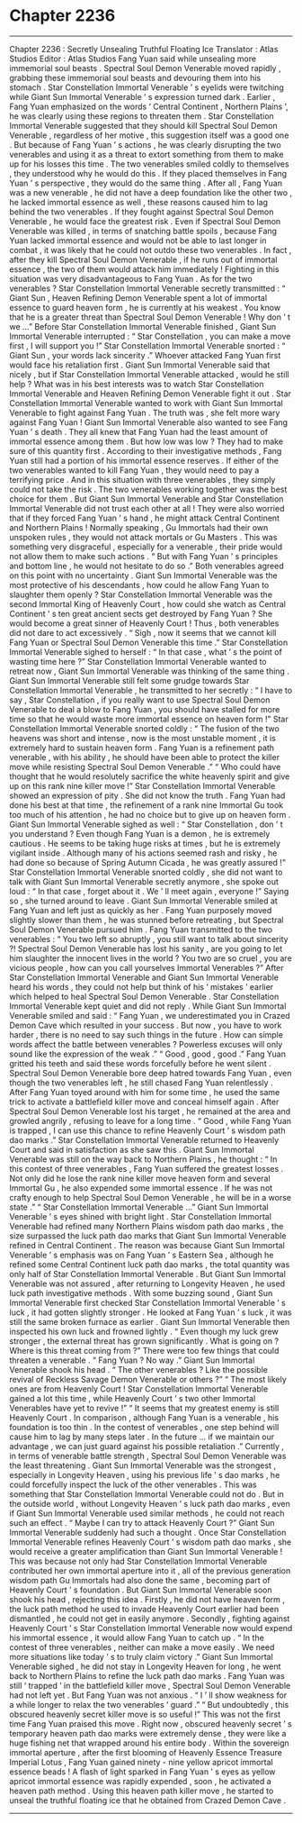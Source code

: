 
# Chapter 2236


---

Chapter 2236 : Secretly Unsealing Truthful Floating Ice
Translator : Atlas Studios Editor : Atlas Studios
Fang Yuan said while unsealing more immemorial soul beasts .
Spectral Soul Demon Venerable moved rapidly , grabbing these immemorial soul beasts and devouring them into his stomach .
Star Constellation Immortal Venerable ’ s eyelids were twitching while Giant Sun Immortal Venerable ’ s expression turned dark .
Earlier , Fang Yuan emphasized on the words ‘ Central Continent , Northern Plains ’, he was clearly using these regions to threaten them .
Star Constellation Immortal Venerable suggested that they should kill Spectral Soul Demon Venerable , regardless of her motive , this suggestion itself was a good one .
But because of Fang Yuan ’ s actions , he was clearly disrupting the two venerables and using it as a threat to extort something from them to make up for his losses this time .
The two venerables smiled coldly to themselves , they understood why he would do this .
If they placed themselves in Fang Yuan ’ s perspective , they would do the same thing .
After all , Fang Yuan was a new venerable , he did not have a deep foundation like the other two , he lacked immortal essence as well , these reasons caused him to lag behind the two venerables . If they fought against Spectral Soul Demon Venerable , he would face the greatest risk .
Even if Spectral Soul Demon Venerable was killed , in terms of snatching battle spoils , because Fang Yuan lacked immortal essence and would not be able to last longer in combat , it was likely that he could not outdo these two venerables . In fact , after they kill Spectral Soul Demon Venerable , if he runs out of immortal essence , the two of them would attack him immediately !
Fighting in this situation was very disadvantageous to Fang Yuan .
As for the two venerables ?
Star Constellation Immortal Venerable secretly transmitted : “ Giant Sun , Heaven Refining Demon Venerable spent a lot of immortal essence to guard heaven form , he is currently at his weakest . You know that he is a greater threat than Spectral Soul Demon Venerable ! Why don ’ t we …”
Before Star Constellation Immortal Venerable finished , Giant Sun Immortal Venerable interrupted : “ Star Constellation , you can make a move first , I will support you !”
Star Constellation Immortal Venerable snorted : “ Giant Sun , your words lack sincerity .”
Whoever attacked Fang Yuan first would face his retaliation first .
Giant Sun Immortal Venerable said that nicely , but if Star Constellation Immortal Venerable attacked , would he still help ? What was in his best interests was to watch Star Constellation Immortal Venerable and Heaven Refining Demon Venerable fight it out .
Star Constellation Immortal Venerable wanted to work with Giant Sun Immortal Venerable to fight against Fang Yuan . The truth was , she felt more wary against Fang Yuan !
Giant Sun Immortal Venerable also wanted to see Fang Yuan ’ s death .
They all knew that Fang Yuan had the least amount of immortal essence among them .
But how low was low ?
They had to make sure of this quantity first .
According to their investigative methods , Fang Yuan still had a portion of his immortal essence reserves .
If either of the two venerables wanted to kill Fang Yuan , they would need to pay a terrifying price . And in this situation with three venerables , they simply could not take the risk .
The two venerables working together was the best choice for them .
But Giant Sun Immortal Venerable and Star Constellation Immortal Venerable did not trust each other at all !
They were also worried that if they forced Fang Yuan ’ s hand , he might attack Central Continent and Northern Plains !
Normally speaking , Gu Immortals had their own unspoken rules , they would not attack mortals or Gu Masters . This was something very disgraceful , especially for a venerable , their pride would not allow them to make such actions .
“ But with Fang Yuan ’ s principles and bottom line , he would not hesitate to do so .” Both venerables agreed on this point with no uncertainty .
Giant Sun Immortal Venerable was the most protective of his descendants , how could he allow Fang Yuan to slaughter them openly ?
Star Constellation Immortal Venerable was the second Immortal King of Heavenly Court , how could she watch as Central Continent ’ s ten great ancient sects get destroyed by Fang Yuan ? She would become a great sinner of Heavenly Court !
Thus , both venerables did not dare to act excessively .
“ Sigh , now it seems that we cannot kill Fang Yuan or Spectral Soul Demon Venerable this time .” Star Constellation Immortal Venerable sighed to herself : “ In that case , what ’ s the point of wasting time here ?”
Star Constellation Immortal Venerable wanted to retreat now , Giant Sun Immortal Venerable was thinking of the same thing .
Giant Sun Immortal Venerable still felt some grudge towards Star Constellation Immortal Venerable , he transmitted to her secretly : “ I have to say , Star Constellation , if you really want to use Spectral Soul Demon Venerable to deal a blow to Fang Yuan , you should have stalled for more time so that he would waste more immortal essence on heaven form !”
Star Constellation Immortal Venerable snorted coldly : “ The fusion of the two heavens was short and intense , now is the most unstable moment , it is extremely hard to sustain heaven form . Fang Yuan is a refinement path venerable , with his ability , he should have been able to protect the killer move while resisting Spectral Soul Demon Venerable .”
“ Who could have thought that he would resolutely sacrifice the white heavenly spirit and give up on this rank nine killer move !” Star Constellation Immortal Venerable showed an expression of pity .
She did not know the truth .
Fang Yuan had done his best at that time , the refinement of a rank nine Immortal Gu took too much of his attention , he had no choice but to give up on heaven form .
Giant Sun Immortal Venerable sighed as well : “ Star Constellation , don ’ t you understand ? Even though Fang Yuan is a demon , he is extremely cautious . He seems to be taking huge risks at times , but he is extremely vigilant inside . Although many of his actions seemed rash and risky , he had done so because of Spring Autumn Cicada , he was greatly assured !”
Star Constellation Immortal Venerable snorted coldly , she did not want to talk with Giant Sun Immortal Venerable secretly anymore , she spoke out loud : “ In that case , forget about it . We ’ ll meet again , everyone !”
Saying so , she turned around to leave .
Giant Sun Immortal Venerable smiled at Fang Yuan and left just as quickly as her .
Fang Yuan purposely moved slightly slower than them , he was stunned before retreating , but Spectral Soul Demon Venerable pursued him .
Fang Yuan transmitted to the two venerables : “ You two left so abruptly , you still want to talk about sincerity ?! Spectral Soul Demon Venerable has lost his sanity , are you going to let him slaughter the innocent lives in the world ? You two are so cruel , you are vicious people , how can you call yourselves Immortal Venerables ?”
After Star Constellation Immortal Venerable and Giant Sun Immortal Venerable heard his words , they could not help but think of his ‘ mistakes ’ earlier which helped to heal Spectral Soul Demon Venerable .
Star Constellation Immortal Venerable kept quiet and did not reply .
While Giant Sun Immortal Venerable smiled and said : “ Fang Yuan , we underestimated you in Crazed Demon Cave which resulted in your success . But now , you have to work harder , there is no need to say such things in the future . How can simple words affect the battle between venerables ? Powerless excuses will only sound like the expression of the weak .”
“ Good , good , good .” Fang Yuan gritted his teeth and said these words forcefully before he went silent .
Spectral Soul Demon Venerable bore deep hatred towards Fang Yuan , even though the two venerables left , he still chased Fang Yuan relentlessly .
After Fang Yuan toyed around with him for some time , he used the same trick to activate a battlefield killer move and conceal himself again .
After Spectral Soul Demon Venerable lost his target , he remained at the area and growled angrily , refusing to leave for a long time .
“ Good , while Fang Yuan is trapped , I can use this chance to refine Heavenly Court ’ s wisdom path dao marks .” Star Constellation Immortal Venerable returned to Heavenly Court and said in satisfaction as she saw this .
Giant Sun Immortal Venerable was still on the way back to Northern Plains , he thought : “ In this contest of three venerables , Fang Yuan suffered the greatest losses . Not only did he lose the rank nine killer move heaven form and several Immortal Gu , he also expended some immortal essence . If he was not crafty enough to help Spectral Soul Demon Venerable , he will be in a worse state .”
“ Star Constellation Immortal Venerable …”
Giant Sun Immortal Venerable ’ s eyes shined with bright light .
Star Constellation Immortal Venerable had refined many Northern Plains wisdom path dao marks , the size surpassed the luck path dao marks that Giant Sun Immortal Venerable refined in Central Continent .
The reason was because Giant Sun Immortal Venerable ’ s emphasis was on Fang Yuan ’ s Eastern Sea , although he refined some Central Continent luck path dao marks , the total quantity was only half of Star Constellation Immortal Venerable .
But Giant Sun Immortal Venerable was not assured , after returning to Longevity Heaven , he used luck path investigative methods .
With some buzzing sound , Giant Sun Immortal Venerable first checked Star Constellation Immortal Venerable ’ s luck , it had gotten slightly stronger .
He looked at Fang Yuan ’ s luck , it was still the same broken furnace as earlier .
Giant Sun Immortal Venerable then inspected his own luck and frowned lightly .
“ Even though my luck grew stronger , the external threat has grown significantly . What is going on ? Where is this threat coming from ?”
There were too few things that could threaten a venerable .
“ Fang Yuan ? No way .” Giant Sun Immortal Venerable shook his head .
“ The other venerables ? Like the possible revival of Reckless Savage Demon Venerable or others ?”
“ The most likely ones are from Heavenly Court ! Star Constellation Immortal Venerable gained a lot this time , while Heavenly Court ’ s two other Immortal Venerables have yet to revive !”
“ It seems that my greatest enemy is still Heavenly Court . In comparison , although Fang Yuan is a venerable , his foundation is too thin . In the contest of venerables , one step behind will cause him to lag by many steps later . In the future … if we maintain our advantage , we can just guard against his possible retaliation .”
Currently , in terms of venerable battle strength , Spectral Soul Demon Venerable was the least threatening .
Giant Sun Immortal Venerable was the strongest , especially in Longevity Heaven , using his previous life ’ s dao marks , he could forcefully inspect the luck of the other venerables . This was something that Star Constellation Immortal Venerable could not do .
But in the outside world , without Longevity Heaven ’ s luck path dao marks , even if Giant Sun Immortal Venerable used similar methods , he could not reach such an effect .
“ Maybe I can try to attack Heavenly Court ?” Giant Sun Immortal Venerable suddenly had such a thought .
Once Star Constellation Immortal Venerable refines Heavenly Court ’ s wisdom path dao marks , she would receive a greater amplification than Giant Sun Immortal Venerable !
This was because not only had Star Constellation Immortal Venerable contributed her own immortal aperture into it , all of the previous generation wisdom path Gu Immortals had also done the same , becoming part of Heavenly Court ’ s foundation .
But Giant Sun Immortal Venerable soon shook his head , rejecting this idea .
Firstly , he did not have heaven form , the luck path method he used to invade Heavenly Court earlier had been dismantled , he could not get in easily anymore .
Secondly , fighting against Heavenly Court ’ s Star Constellation Immortal Venerable now would expend his immortal essence , it would allow Fang Yuan to catch up .
“ In the contest of three venerables , neither can make a move easily . We need more situations like today ’ s to truly claim victory .” Giant Sun Immortal Venerable sighed , he did not stay in Longevity Heaven for long , he went back to Northern Plains to refine the luck path dao marks .
Fang Yuan was still ‘ trapped ’ in the battlefield killer move , Spectral Soul Demon Venerable had not left yet .
But Fang Yuan was not anxious .
“ I ’ ll show weakness for a while longer to relax the two venerables ’ guard .”
“ But undoubtedly , this obscured heavenly secret killer move is so useful !” This was not the first time Fang Yuan praised this move .
Right now , obscured heavenly secret ’ s temporary heaven path dao marks were extremely dense , they were like a huge fishing net that wrapped around his entire body .
Within the sovereign immortal aperture , after the first blooming of Heavenly Essence Treasure Imperial Lotus , Fang Yuan gained ninety - nine yellow apricot immortal essence beads !
A flash of light sparked in Fang Yuan ’ s eyes as yellow apricot immortal essence was rapidly expended , soon , he activated a heaven path method .
Using this heaven path killer move , he started to unseal the truthful floating ice that he obtained from Crazed Demon Cave .

---

